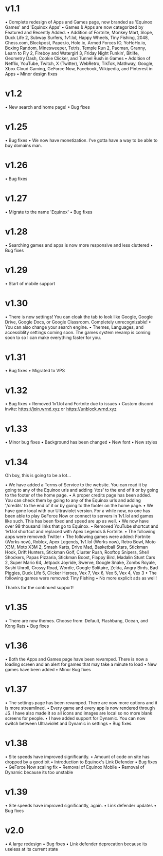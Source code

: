 # v1.1
• Complete redesign of Apps and Games page, now branded as 'Equinox Games' and 'Equinox Apps'
• Games & Apps are now categorized by Featured and Recently Added.
• Addition of Fortnite, Monkey Mart, Slope, Duck Life 2, Subway Surfers, 1v1.lol, Happy Wheels, Tiny Fishing, 2048, Chess.com, Blockpost, Paper.io, Hole.io, Armed Forces IO, YoHoHo.io, Boxing Random, Minesweeper, Tetris, Temple Run 2, Pacman, Granny, Learn to Fly 2, Fireboy and Watergirl 3, Friday Night Funkin', Bitlife, Geometry Dash, Cookie Clicker, and Tunnel Rush in Games
• Addition of Netflix, YouTube, Twitch, X (Twitter), WebRetro, TikTok, Mathway, Google, Xbox Cloud Gaming, GeForce Now, Facebook, Wikipedia, and Pinterest in Apps
• Minor design fixes

# v1.2
• New search and home page!
• Bug fixes

# v1.25
• Bug fixes
• We now have monetization. I've gotta have a way to be able to buy domains man.

# v1.26
• Bug fixes

# v1.27
• Migrate to the name 'Equinox'
• Bug fixes

# v1.28 
• Searching games and apps is now more responsive and less cluttered
• Bug fixes

# v1.29
• Start of mobile support

# v1.30
• There is now settings! You can cloak the tab to look like Google, Google Drive, Google Docs, or Google Classroom. Completely unrecognizable! 
• You can also change your search engine.
• Themes, Languages, and accessiblity settings coming soon. The games system revamp is coming soon to so I can make everything faster for you.

# v1.31
• Bug fixes
• Migrated to VPS

# v1.32
• Bug fixes
• Removed 1v1.lol and Fortnite due to issues
• Custom discord invite: https://join.wrnd.xyz or https://unblock.wrnd.xyz

# v1.33
• Minor bug fixes
• Background has been changed
• New font
• New styles

# v1.34
Oh boy, this is going to be a lot...

• We have added a Terms of Service to the website. You can read it by going to any of the Equinox urls and adding '/tos' to the end of it or by going to the footer of the home page.
• A proper credits page has been added. You can check them by going to any of the Equinox urls and adding '/credits' to the end of it or by going to the footer on the home page.
• We have gone local with our Ultraviolet version. For a while now, no one has been able to play GeForce Now or connect to servers in 1v1.lol and games like such. This has been fixed and speed are up as well.
• We now have over 98 thousand links that go to Equinox.
• Removed YouTube shortcut and 1v1.lol shortcut and replaced with Apex Legends & Fortnite.
• The following apps were removed: Twitter
• The following games were added: Fortnite (Works now), Roblox, Apex Legends, 1v1.lol (Works now), Retro Bowl, Moto X3M, Moto X3M 2, Smash Karts, Drive Mad, Basketball Stars, Stickman Hook, Drift Hunters, Stickman Golf, Cluster Rush, Rooftop Snipers, Shell Shockers, Papas Pizzaria, Stickman Boost, Flappy Bird, Madalin Stunt Cars 2, Super Mario 64, Jetpack Joyride, Swerve, Google Snake, Zombs Royale, Sushi Unroll, Crossy Road, Wordle, Google Solitaire, Zelda, Angry Birds, Bad Piggies, Duck Life 5, Clicker Heroes, Vex 7, Vex 6, Vex 5, Vex 4, Vex 3
• The following games were removed: Tiny Fishing
• No more explicit ads as well!

Thanks for the continued support!

# v1.35
• There are now themes. Choose from: Default, Flashbang, Ocean, and Kong Rats
• Bug fixes

# v1.36
• Both the Apps and Games page have been revamped. There is now a loading screen and an alert for games that may take a minute to load
• New games have been added
• Minor Bug fixes

# v1.37
• The settings page has been revamped. There are now more options and it is more streamlined.
• Every game and every app is now rendered through JS. I have also made it so all icons and images are local so no more blank screens for people.
• I have added support for Dynamic. You can now switch between Ultraviolet and Dynamic in settings
• Bug fixes

# v1.38
• Site speeds have improved significantly.
• Amount of code on site has dropped by a good bit
• Introduction to Equinox's Link Defender
• Bug fixes
• GeForce Now scaling fix
• Removal of Equinox Mobile
• Removal of Dynamic because its too unstable

# v1.39
• Site speeds have improved significantly, again.
• Link defender updates
• Bug fixes

# v2.0
• A large redesign
• Bug fixes
• Link defender deprecation because its useless at its current state